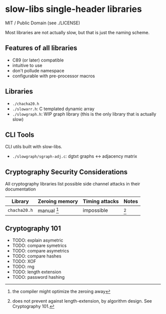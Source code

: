# slow-libs single-header libraries
MIT / Public Domain (see ./LICENSE)

Most libraries are not actually slow, but that is just the naming scheme.


## Features of all libraries
- C89 (or later) compatible
- intuitive to use
- don't pollude namespace
- configurable with pre-processor macros


## Libraries
- `./chacha20.h`
- `./slowarr.h`: C templated dynamic array
- `./slowgraph.h`: WIP graph library (this is the only library that is actually slow)


## CLI Tools
CLI utils built with slow-libs.

- `./slowgraph/sgraph-adj.c`: dgtxt graphs <-> adjacency matrix


## Cryptography Security Considerations
All cryptography libraries list possible side channel attacks in their documentation

| Library      | Zeroing memory | Timing attacks | Notes |
| ------------ | -------------- | -------------- | ----- |
| `chacha20.h` | manual [^1]    | impossible     | [^2]  |

[^1]: the compiler might optimize the zeroing away
[^2]: does not prevent against length-extension, by algorithm design. See Cryptography 101.


## Cryptography 101
- TODO: explain asymetric
- TODO: compare symetrics
- TODO: compare asymetrics
- TODO: compare hashes
- TODO: XOF
- TODO: rng
- TODO: length extension
- TODO: password hashing
